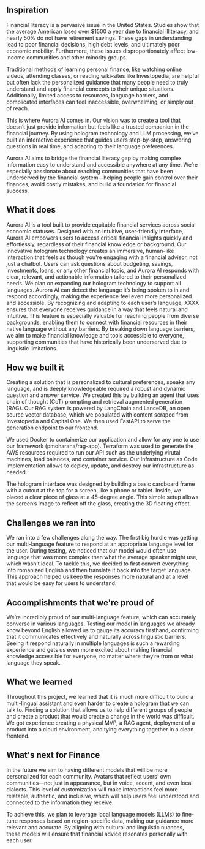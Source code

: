 ## Inspiration
Financial literacy is a pervasive issue in the United States. Studies show that the average American loses over $1500 a year due to financial illiteracy, and nearly 50% do not have retirement savings. These gaps in understanding lead to poor financial decisions, high debt levels, and ultimately poor economic mobility. Furthermore, these issues disproportionately affect low-income communities and other minority groups.

Traditional methods of learning personal finance, like watching online videos, attending classes, or reading wiki-sites like Investopedia, are helpful but often lack the personalized guidance that many people need to truly understand and apply financial concepts to their unique situations. Additionally, limited access to resources, language barriers, and complicated interfaces can feel inaccessible, overwhelming, or simply out of reach.

This is where Aurora AI comes in. Our vision was to create a tool that doesn’t just provide information but feels like a trusted companion in the financial journey. By using hologram technology and LLM processing, we’ve built an interactive experience that guides users step-by-step, answering questions in real time, and adapting to their language preferences.

Aurora AI aims to bridge the financial literacy gap by making complex information easy to understand and accessible anywhere at any time. We’re especially passionate about reaching communities that have been underserved by the financial system—helping people gain control over their finances, avoid costly mistakes, and build a foundation for financial success. 

## What it does

Aurora AI is a tool built to provide equitable financial services across social economic statuses. Designed with an intuitive, user-friendly interface, Aurora AI empowers users to access critical financial insights quickly and effortlessly, regardless of their financial knowledge or background. Our innovative hologram technology creates an immersive, human-like interaction that feels as though you’re engaging with a financial advisor, not just a chatbot. Users can ask questions about budgeting, savings, investments, loans, or any other financial topic, and Aurora AI responds with clear, relevant, and actionable information tailored to their personalized needs. We plan on expanding our hologram technology to support all languages. Aurora AI can detect the language it’s being spoken to in and respond accordingly, making the experience feel even more personalized and accessible. By recognizing and adapting to each user’s language, XXXX ensures that everyone receives guidance in a way that feels natural and intuitive. This feature is especially valuable for reaching people from diverse backgrounds, enabling them to connect with financial resources in their native language without any barriers. By breaking down language barriers, we aim to make financial knowledge and tools accessible to everyone, supporting communities that have historically been underserved due to linguistic limitations. 

## How we built it

Creating a solution that is personalized to cultural preferences, speaks any language, and is deeply knowledgeable required a robust and dynamic question and answer service. We created this by building an agent that uses chain of thought (CoT) prompting and retrieval augmented generation (RAG). Our RAG system is powered by LangChain and LanceDB, an open source vector database, which we populated with content scraped from Investopedia and Capital One. We then used FastAPI to serve the generation endpoint to our frontend.

We used Docker to containerize our application and allow for any one to use our framework (pmoharana/rag-app). Terraform was used to generate the AWS resources required to run our API such as the underlying virutal machines, load balances, and container service. Our Infrastructure as Code implementation allows to deploy, update, and destroy our infrastructure as needed.

The hologram interface was designed by building a basic cardboard frame with a cutout at the top for a screen, like a phone or tablet. Inside, we placed a clear piece of glass at a 45-degree angle. This simple setup allows the screen’s image to reflect off the glass, creating the 3D floating effect. 

## Challenges we ran into

We ran into a few challenges along the way. The first big hurdle was getting our multi-language feature to respond at an appropriate language level for the user. During testing, we noticed that our model would often use language that was more complex than what the average speaker might use, which wasn’t ideal. To tackle this, we decided to first convert everything into romanized English and then translate it back into the target language. This approach helped us keep the responses more natural and at a level that would be easy for users to understand. 

## Accomplishments that we're proud of

We’re incredibly proud of our multi-language feature, which can accurately converse in various languages. Testing our model in languages we already know beyond English allowed us to gauge its accuracy firsthand, confirming that it communicates effectively and naturally across linguistic barriers. Seeing it respond naturally in multiple languages is such a rewarding experience and gets us even more excited about making financial knowledge accessible for everyone, no matter where they’re from or what language they speak.

## What we learned

Throughout this project, we learned that it is much more difficult to build a multi-lingual assistant and even harder to create a hologram that we can talk to. Finding a solution that allows us to help different groups of people and create a product that would create a change in the world was difficult. We got experience creating a physical MVP, a RAG agent, deployment of a product into a cloud environment, and tying everything together in a clean frontend. 

## What's next for Finance

In the future we aim to having different models that will be more personalized for each community. Avatars that reflect users’ own communities—not just in appearance, but in voice, accent, and even local dialects. This level of customization will make interactions feel more relatable, authentic, and inclusive, which will help users feel understood and connected to the information they receive.

To achieve this, we plan to leverage local language models (LLMs) to fine-tune responses based on region-specific data, making our guidance more relevant and accurate. By aligning with cultural and linguistic nuances, these models will ensure that financial advice resonates personally with each user. 